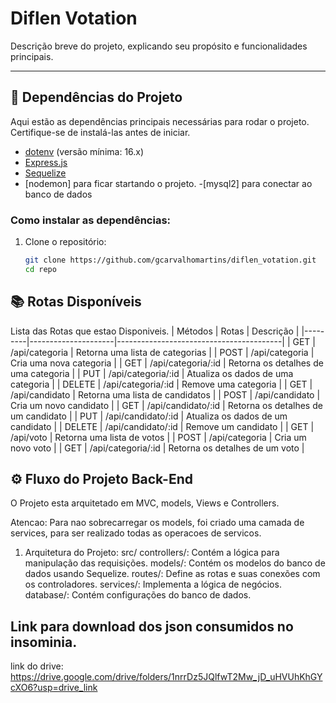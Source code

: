 # Diflen Votation

Descrição breve do projeto, explicando seu propósito e funcionalidades principais.

---

## 🚀 Dependências do Projeto

Aqui estão as dependências principais necessárias para rodar o projeto. Certifique-se de instalá-las antes de iniciar.

- [dotenv](https://nodejs.org/) (versão mínima: 16.x)
- [Express.js](https://expressjs.com/)
- [Sequelize](https://sequelize.org/)
- [nodemon] para ficar startando o projeto.
-[mysql2] para conectar ao banco de dados

### Como instalar as dependências:
1. Clone o repositório:
   ```bash
   git clone https://github.com/gcarvalhomartins/diflen_votation.git
   cd repo

## 📚 Rotas Disponíveis

Lista das Rotas que estao Disponiveis.
| Métodos | Rotas               | Descrição                               |
|---------|---------------------|-----------------------------------------|
| GET     | /api/categoria          | Retorna uma lista de categorias          |
| POST    | /api/categoria          | Cria uma nova categoria                   |
| GET     | /api/categoria/:id      | Retorna os detalhes de uma categoria      |
| PUT     | /api/categoria/:id      | Atualiza os dados de uma categoria        |
| DELETE  | /api/categoria/:id      | Remove uma categoria                      |
| GET     | /api/candidato          | Retorna uma lista de candidatos          |
| POST    | /api/candidato          | Cria um novo candidato                   |
| GET     | /api/candidato/:id      | Retorna os detalhes de um candidato      |
| PUT     | /api/candidato/:id      | Atualiza os dados de um candidato       |
| DELETE  | /api/candidato/:id      | Remove um candidato                      |
| GET     | /api/voto          | Retorna uma lista de votos          |
| POST    | /api/categoria          | Cria um novo voto                   |
| GET     | /api/categoria/:id      | Retorna os detalhes de um voto     |


## ⚙️ Fluxo do Projeto Back-End

O Projeto esta arquitetado em MVC, models, Views e Controllers.

Atencao: Para nao sobrecarregar os models, foi criado uma camada de services, para ser realizado todas as operacoes de servicos. 

1. Arquitetura do Projeto: 
    src/
        controllers/: Contém a lógica para manipulação das requisições.
        models/: Contém os modelos do banco de dados usando Sequelize.
        routes/: Define as rotas e suas conexões com os controladores.
        services/: Implementa a lógica de negócios.
        database/: Contém configurações do banco de dados.

## Link para download dos json consumidos no insominia.

link do drive: https://drive.google.com/drive/folders/1nrrDz5JQlfwT2Mw_jD_uHVUhKhGYcXO6?usp=drive_link
